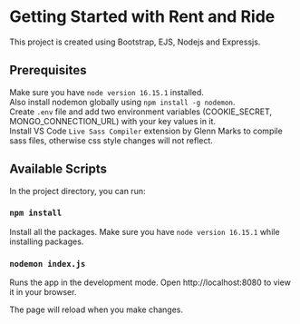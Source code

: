 # Getting Started with Rent and Ride

This project is created using Bootstrap, EJS, Nodejs and Expressjs.

## Prerequisites

Make sure you have `node version 16.15.1` installed.\
Also install nodemon globally using `npm install -g nodemon`.\
Create `.env` file and add two environment variables (COOKIE_SECRET, MONGO_CONNECTION_URL) with your key values in it.\
Install VS Code `Live Sass Compiler` extension by Glenn Marks to compile sass files, otherwise css style changes will not reflect.

## Available Scripts

In the project directory, you can run:

### `npm install`

Install all the packages.
Make sure you have `node version 16.15.1` while installing packages.

### `nodemon index.js`

Runs the app in the development mode.
Open http://localhost:8080 to view it in your browser.

The page will reload when you make changes.